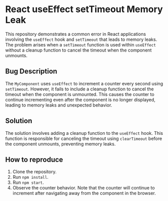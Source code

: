 # React useEffect setTimeout Memory Leak

This repository demonstrates a common error in React applications involving the `useEffect` hook and `setTimeout` that leads to memory leaks. The problem arises when a `setTimeout` function is used within `useEffect` without a cleanup function to cancel the timeout when the component unmounts.

## Bug Description
The `MyComponent` uses `useEffect` to increment a counter every second using `setTimeout`. However, it fails to include a cleanup function to cancel the timeout when the component is unmounted. This causes the counter to continue incrementing even after the component is no longer displayed, leading to memory leaks and unexpected behavior.

## Solution
The solution involves adding a cleanup function to the `useEffect` hook. This function is responsible for canceling the timeout using `clearTimeout` before the component unmounts, preventing memory leaks.

## How to reproduce
1. Clone the repository.
2. Run `npm install`.
3. Run `npm start`.
4. Observe the counter behavior. Note that the counter will continue to increment after navigating away from the component in the browser.
